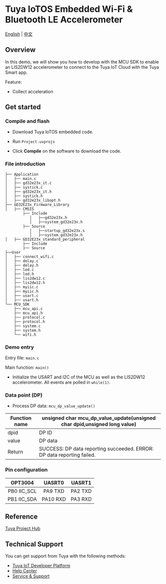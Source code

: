 # Tuya IoTOS Embedded Wi-Fi & Bluetooth LE Accelerometer

[English](./README.md) | [中文](./README_zh.md)

## Overview

In this demo, we will show you how to develop with the MCU SDK to enable an LIS2DW12 accelerometer to connect to the Tuya IoT Cloud with the Tuya Smart app.

Feature:

+ Collect acceleration




## Get started

### Compile and flash
+ Download Tuya IoTOS embedded code.

+ Run `Project.uvprojx`

+ Click **Compile** on the software to download the code.


### File introduction

```
├── Application
│   ├── main.c
│   ├── gd32e23x_it.c
│   ├── systick.c
│   ├── gd32e23x_it.h
│   ├── systick.h
│   ├── gd32e23x_libopt.h
├── GD32E23x_Firmware_Library
│   ├── CMSIS
        ├── Include
           │   ├──gd32e23x.h
           │   ├──system_gd32e23x.h
        ├── Source
           │   ├──startup_gd32e23x.s
           │   ├──system_gd32e23x.h        
│   ├── GD32E23x_standard_peripheral
        ├── Include
        ├── Source
├──User
│   ├── connect_wifi.c
│   ├── delay.c
│   ├── delay.h
│   ├── led.c
│   ├── led.h
│   ├── lis2dw12.c
│   ├── lis2dw12.h
│   ├── myiic.c
│   ├── myiic.h
│   ├── usart.c
│   ├── usart.h
└── MCU_SDK
    ├── mcu_api.c
    ├── mcu_api.h
    ├── protocol.c
    ├── protocol.h
    ├── system.c
    ├── system.h
    └── wifi.h

```



### Demo entry

Entry file: `main.c`

Main function: `main()`

+ Initialize the USART and I2C of the MCU as well as the LIS2DW12 accelerometer. All events are polled in `while(1)`.



### Data point (DP)

+ Process DP data: `mcu_dp_value_update()`

| Function name | unsigned char mcu_dp_value_update(unsigned char dpid,unsigned long value) |
| ------ | ------------------------------------------------------------ |
| dpid | DP ID |
| value | DP data |
| Return | SUCCESS: DP data reporting succeeded. ERROR: DP data reporting failed. |



### Pin configuration

| OPT3004 | UASRT0 | UASRT1 |
| :---------: | :------: | :-----: |
| PB0 IIC_SCL | PA9 TXD | PA2 TXD |
| PB1 IIC_SDA | PA10 RXD | PA3 RXD |

## Reference

[Tuya Project Hub](https://developer.tuya.com/demo)



## Technical Support

You can get support from Tuya with the following methods:

- [Tuya IoT Developer Platform](https://developer.tuya.com/en/)
- [Help Center](https://support.tuya.com/en/help)
- [Service & Support](https://service.console.tuya.com)[](https://service.console.tuya.com/)
